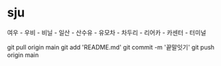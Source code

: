 # sju

여우 - 우비 - 비닐 - 일산 - 산수유 - 유모차 - 차두리 - 리어카 - 카센터 - 터미널

git pull origin main
git add 'README.md'
git commit -m '끝말잇기'
git push origin main